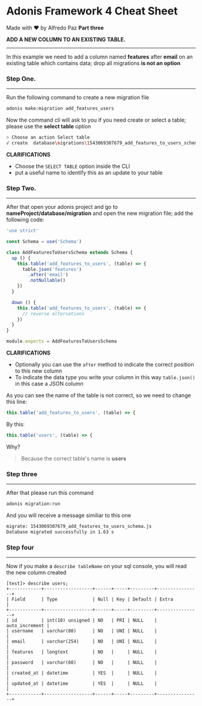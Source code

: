 # Adonis Framework 4 Cheat Sheet 

Made with ❤️ by Alfredo Paz **Part three**





**ADD A NEW COLUMN TO AN EXISTING TABLE.**

___

In this example we need to add a column named **features** after **email** on an existing table which contains data; drop all migrations **is not an option**



### Step One.

_______

Run the following command to create a new migration file

```bash
adonis make:migration add_features_users
```



Now the command cli will ask to you if you need create or select a table; please use the **select table** option 

```bash
> Choose an action Select table
√ create  database\migrations\1543069307679_add_features_to_users_schema.js
```



**CLARIFICATIONS**

* Choose the `SELECT TABLE` option inside the CLI
* put a useful name to identify this as an update to your table



### Step Two.

_______

After that open your adonis project and go to **nameProject/database/migration** and open the new migration file; add the following code:

```javascript
'use strict'

const Schema = use('Schema')

class AddFeaturesToUsersSchema extends Schema {
  up () {
    this.table('add_features_to_users', (table) => {
      table.json('features')
      	.after('email')
      	.notNullable()
    })
  }

  down () {
    this.table('add_features_to_users', (table) => {
      // reverse alternations
    })
  }
}

module.exports = AddFeaturesToUsersSchema

```



**CLARIFICATIONS**

* Optionally you can use the `after` method to indicate the correct position to this new column
* To indicate the data type you write your column in this way `table.json()` in this case a JSON column



As you can see the name of the table is not correct, so we need to change this line:

```javascript
this.table('add_features_to_users', (table) => {
```



By this:

```javascript
this.table('users', (table) => {
```



Why?

> Because the correct table's name is **users**



### Step three

_______

After that please run this command

```bash
adonis migration:run
```



And you will receive a message similiar to this one

```bash
migrate: 1543069307679_add_features_to_users_schema.js
Database migrated successfully in 1.63 s
```



### Step four

______

Now if you make a `describe tableName` on your sql console, you will read the new column created

```mariadb
[test]> describe users;
+------------+------------------+------+-----+---------+----------------+
| Field      | Type             | Null | Key | Default | Extra          |
+------------+------------------+------+-----+---------+----------------+
| id         | int(10) unsigned | NO   | PRI | NULL    | auto_increment |
| username   | varchar(80)      | NO   | UNI | NULL    |                |
| email      | varchar(254)     | NO   | UNI | NULL    |                |
| features   | longtext         | NO   |     | NULL    |                |
| password   | varchar(60)      | NO   |     | NULL    |                |
| created_at | datetime         | YES  |     | NULL    |                |
| updated_at | datetime         | YES  |     | NULL    |                |
+------------+------------------+------+-----+---------+----------------+
```

